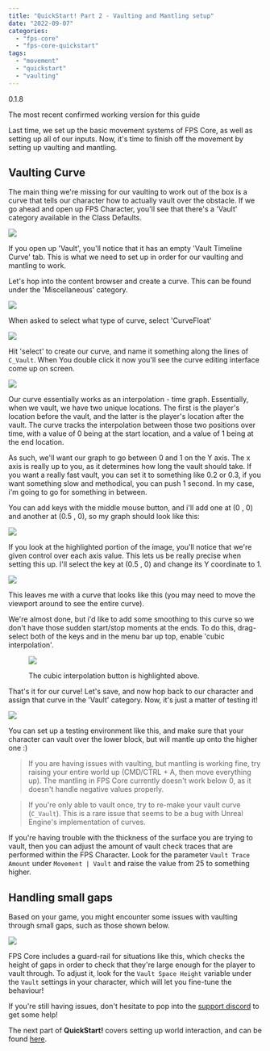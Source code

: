 ```yaml
---
title: "QuickStart! Part 2 - Vaulting and Mantling setup"
date: "2022-09-07"
categories: 
  - "fps-core"
  - "fps-core-quickstart"
tags: 
  - "movement"
  - "quickstart"
  - "vaulting"
---
```


0.1.8

The most recent confirmed working version for this guide

Last time, we set up the basic movement systems of FPS Core, as well as setting up all of our inputs. Now, it's time to finish off the movement by setting up vaulting and mantling.

## Vaulting Curve

The main thing we're missing for our vaulting to work out of the box is a curve that tells our character how to actually vault over the obstacle. If we go ahead and open up FPS Character, you'll see that there's a 'Vault' category available in the Class Defaults.

![](images/Screenshot-2022-09-07-at-11.31.33-1024x666.png)

If you open up 'Vault', you'll notice that it has an empty 'Vault Timeline Curve' tab. This is what we need to set up in order for our vaulting and mantling to work.

Let's hop into the content browser and create a curve. This can be found under the 'Miscellaneous' category.

![](images/image-6.png)

When asked to select what type of curve, select 'CurveFloat'

![](images/Screenshot-2022-09-07-at-11.45.07.png)

Hit 'select' to create our curve, and name it something along the lines of `C_Vault`. When You double click it now you'll see the curve editing interface come up on screen.

![](images/Screenshot-2022-09-07-at-11.51.55-1024x666.png)

Our curve essentially works as an interpolation - time graph. Essentially, when we vault, we have two unique locations. The first is the player's location before the vault, and the latter is the player's location after the vault. The curve tracks the interpolation between those two positions over time, with a value of 0 being at the start location, and a value of 1 being at the end location.

As such, we'll want our graph to go between 0 and 1 on the Y axis. The x axis is really up to you, as it determines how long the vault should take. If you want a really fast vault, you can set it to something like 0.2 or 0.3, if you want something slow and methodical, you can push 1 second. In my case, i'm going to go for something in between.

You can add keys with the middle mouse button, and i'll add one at (0 , 0) and another at (0.5 , 0), so my graph should look like this:

![](images/Screenshot-2022-09-07-at-12.12.09-1024x666.png)

If you look at the highlighted portion of the image, you'll notice that we're given control over each axis value. This lets us be really precise when setting this up. I'll select the key at (0.5 , 0) and change its Y coordinate to 1.

![](images/Screenshot-2022-09-07-at-12.14.14-1024x666.png)

This leaves me with a curve that looks like this (you may need to move the viewport around to see the entire curve).

We're almost done, but i'd like to add some smoothing to this curve so we don't have those sudden start/stop moments at the ends. To do this, drag-select both of the keys and in the menu bar up top, enable 'cubic interpolation'.

<figure>

![](images/Screenshot-2022-09-07-at-12.12.57-1024x666.png)

<figcaption>

The cubic interpolation button is highlighted above.

</figcaption>

</figure>

That's it for our curve! Let's save, and now hop back to our character and assign that curve in the 'Vault' category. Now, it's just a matter of testing it!

![](images/Screenshot-2022-09-07-at-12.44.19-1024x666.png)

You can set up a testing environment like this, and make sure that your character can vault over the lower block, but will mantle up onto the higher one :)

> If you are having issues with vaulting, but mantling is working fine, try raising your entire world up (CMD/CTRL + A, then move everything up). The mantling in FPS Core currently doesn't work below 0, as it doesn't handle negative values properly.

> If you're only able to vault once, try to re-make your vault curve (`C_Vault`). This is a rare issue that seems to be a bug with Unreal Engine's implementation of curves.

If you're having trouble with the thickness of the surface you are trying to vault, then you can adjust the amount of vault check traces that are performed within the FPS Character. Look for the parameter `Vault Trace Amount` under `Movement | Vault` and raise the value from 25 to something higher.

## Handling small gaps

Based on your game, you might encounter some issues with vaulting through small gaps, such as those shown below.

![](images/Screenshot-2023-04-04-at-18.24.31-1024x684.png)

FPS Core includes a guard-rail for situations like this, which checks the height of gaps in order to check that they're large enough for the player to vault through. To adjust it, look for the `Vault Space Height` variable under the `Vault` settings in your character, which will let you fine-tune the behaviour!

If you're still having issues, don't hesitate to pop into the [support discord](https://discord.gg/MzxdZd2WqR) to get some help!

The next part of **QuickStart!** covers setting up world interaction, and can be found [here](https://emmadocs.dev/?p=74).
